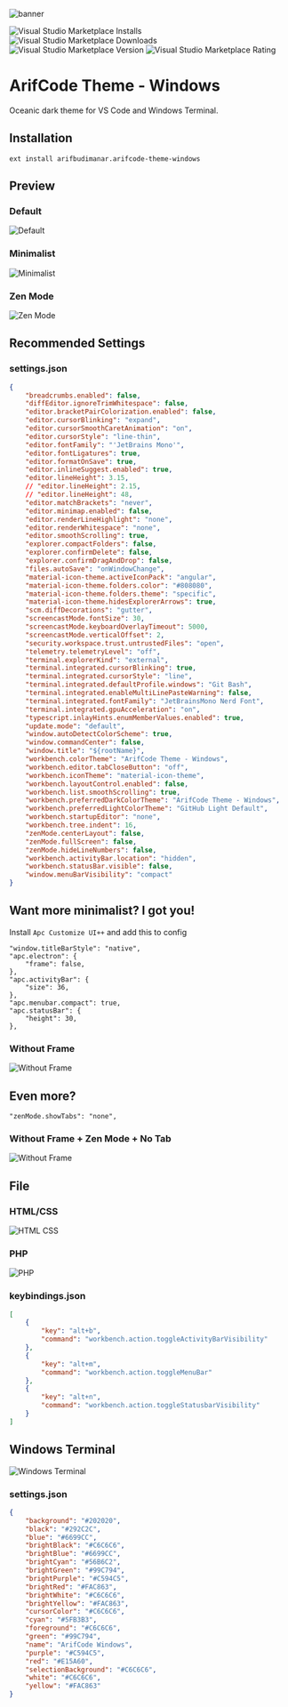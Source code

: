 ![banner](images/banner.png)

![Visual Studio Marketplace Installs](https://img.shields.io/visual-studio-marketplace/i/arifbudimanar.arifcode-theme?style=for-the-badge)
![Visual Studio Marketplace Downloads](https://img.shields.io/visual-studio-marketplace/d/arifbudimanar.arifcode-theme?style=for-the-badge)
![Visual Studio Marketplace Version](https://img.shields.io/visual-studio-marketplace/v/arifbudimanar.arifcode-theme?style=for-the-badge)
![Visual Studio Marketplace Rating](https://img.shields.io/visual-studio-marketplace/r/arifbudimanar.arifcode-theme?style=for-the-badge)

# ArifCode Theme - Windows
Oceanic dark theme for VS Code and Windows Terminal.

## Installation
```
ext install arifbudimanar.arifcode-theme-windows
```

## Preview
### Default
![Default](images/default.png)
### Minimalist
![Minimalist](images/minimalist.png)
### Zen Mode
![Zen Mode](images/zenmode.png)
## Recommended Settings
### settings.json
```json
{
	"breadcrumbs.enabled": false,
	"diffEditor.ignoreTrimWhitespace": false,
	"editor.bracketPairColorization.enabled": false,
	"editor.cursorBlinking": "expand",
	"editor.cursorSmoothCaretAnimation": "on",
	"editor.cursorStyle": "line-thin",
	"editor.fontFamily": "'JetBrains Mono'",
	"editor.fontLigatures": true,
	"editor.formatOnSave": true,
	"editor.inlineSuggest.enabled": true,
	"editor.lineHeight": 3.15,
	// "editor.lineHeight": 2.15,
	// "editor.lineHeight": 48,
	"editor.matchBrackets": "never",
	"editor.minimap.enabled": false,
	"editor.renderLineHighlight": "none",
	"editor.renderWhitespace": "none",
	"editor.smoothScrolling": true,
	"explorer.compactFolders": false,
	"explorer.confirmDelete": false,
	"explorer.confirmDragAndDrop": false,
	"files.autoSave": "onWindowChange",
	"material-icon-theme.activeIconPack": "angular",
	"material-icon-theme.folders.color": "#808080",
	"material-icon-theme.folders.theme": "specific",
	"material-icon-theme.hidesExplorerArrows": true,
	"scm.diffDecorations": "gutter",
	"screencastMode.fontSize": 30,
	"screencastMode.keyboardOverlayTimeout": 5000,
	"screencastMode.verticalOffset": 2,
	"security.workspace.trust.untrustedFiles": "open",
	"telemetry.telemetryLevel": "off",
	"terminal.explorerKind": "external",
	"terminal.integrated.cursorBlinking": true,
	"terminal.integrated.cursorStyle": "line",
	"terminal.integrated.defaultProfile.windows": "Git Bash",
	"terminal.integrated.enableMultiLinePasteWarning": false,
	"terminal.integrated.fontFamily": "JetBrainsMono Nerd Font",
	"terminal.integrated.gpuAcceleration": "on",
	"typescript.inlayHints.enumMemberValues.enabled": true,
	"update.mode": "default",
	"window.autoDetectColorScheme": true,
	"window.commandCenter": false,
	"window.title": "${rootName}",
	"workbench.colorTheme": "ArifCode Theme - Windows",
	"workbench.editor.tabCloseButton": "off",
	"workbench.iconTheme": "material-icon-theme",
	"workbench.layoutControl.enabled": false,
	"workbench.list.smoothScrolling": true,
	"workbench.preferredDarkColorTheme": "ArifCode Theme - Windows",
	"workbench.preferredLightColorTheme": "GitHub Light Default",
	"workbench.startupEditor": "none",
	"workbench.tree.indent": 16,
	"zenMode.centerLayout": false,
	"zenMode.fullScreen": false,
	"zenMode.hideLineNumbers": false,
	"workbench.activityBar.location": "hidden",
	"workbench.statusBar.visible": false,
	"window.menuBarVisibility": "compact"
}
```

## Want more minimalist? I got you!
Install `Apc Customize UI++` and add this to config
```
"window.titleBarStyle": "native",
"apc.electron": {
	"frame": false,
},
"apc.activityBar": {
	"size": 36,
},
"apc.menubar.compact": true,
"apc.statusBar": {
	"height": 30,
},
```
### Without Frame 
![Without Frame](images/withoutframe.png)
## Even more?
```
"zenMode.showTabs": "none",
```
### Without Frame + Zen Mode + No Tab
![Without Frame](images/withoutframe+zen.png)

## File
### HTML/CSS
![HTML CSS](images/htmlcss.png)
### PHP
![PHP](images/php.png)

### keybindings.json
```json
[
    {
        "key": "alt+b",
        "command": "workbench.action.toggleActivityBarVisibility"
    },
    {
        "key": "alt+m",
        "command": "workbench.action.toggleMenuBar"
    },
    {
        "key": "alt+n",
        "command": "workbench.action.toggleStatusbarVisibility"
    }
]
```

## Windows Terminal
![Windows Terminal](images/windowsterminal.png)
### settings.json
```json
{
    "background": "#202020",
	"black": "#292C2C",
	"blue": "#6699CC",
	"brightBlack": "#C6C6C6",
	"brightBlue": "#6699CC",
	"brightCyan": "#56B6C2",
	"brightGreen": "#99C794",
	"brightPurple": "#C594C5",
	"brightRed": "#FAC863",
	"brightWhite": "#C6C6C6",
	"brightYellow": "#FAC863",
	"cursorColor": "#C6C6C6",
	"cyan": "#5FB3B3",
	"foreground": "#C6C6C6",
	"green": "#99C794",
	"name": "ArifCode Windows",
	"purple": "#C594C5",
	"red": "#E15A60",
	"selectionBackground": "#C6C6C6",
	"white": "#C6C6C6",
	"yellow": "#FAC863"
}
```
